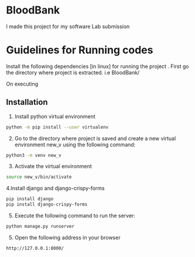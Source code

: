 # BloodBank
I made this project for my software Lab submission

# Guidelines for Running codes
Install the following dependencies [in linux] for running the project
. First go the directory where project is extracted. i.e BloodBank/

On executing 
## Installation

1. Install python virtual environment


```bash
python -m pip install --user virtualenv
```

2. Go to the directory where project is saved and create a new virtual environment new_v using the following command:

```bash
python3 -m venv new_v
```

3. Activate the virtual environment

```bash
source new_v/bin/activate
```
4.Install django and django-crispy-forms

```bash
pip install django
pip install django-crispy-forms
```
5. Execute the following command to run the server:
```bash
python manage.py runserver
```
5. Open the following address in your browser
```bash
http://127.0.0.1:8000/
```
